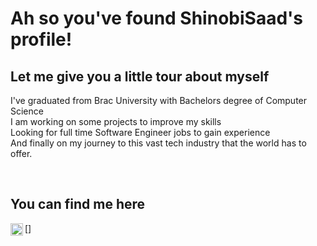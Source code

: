 # Ah so you've found ShinobiSaad's profile!

## Let me give you a little tour about myself
I've graduated from Brac University with Bachelors degree of Computer Science </br>
I am working on some projects to improve my skills </br>
Looking for full time Software Engineer jobs to gain experience</br>
And finally on my journey to this vast tech industry that the world has to offer.

</br>

## You can find me here
[<img align="left" alt="LinkedIn" width="20px" src="https://image.flaticon.com/icons/png/512/174/174857.png" />]

